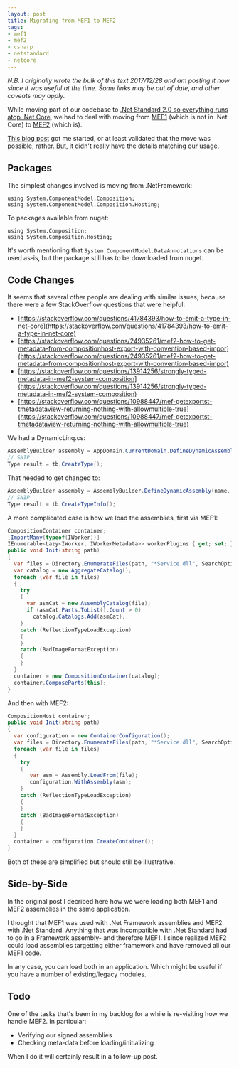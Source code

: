 ```yaml
---
layout: post
title: Migrating from MEF1 to MEF2
tags:
- mef1
- mef2
- csharp
- netstandard
- netcore
---
```


_N.B. I originally wrote the bulk of this text 2017/12/28 and am posting it now since it was useful at the time.  Some links may be out of date, and other caveats may apply._

While moving part of our codebase to [.Net Standard 2.0 so everything runs atop .Net Core](https://msdn.microsoft.com/en-us/magazine/mt842506.aspx), we had to deal with moving from [MEF1](https://docs.microsoft.com/en-us/dotnet/framework/mef/) (which is not in .Net Core) to [MEF2](https://www.nuget.org/packages/microsoft.composition) (which is).

[This blog post](http://blog.softwarepotential.com/porting-to-net-standard-2-0-part-2-porting-mef-1-0-to-mef-2-0-on-net-core/) got me started, or at least validated that the move was possible, rather.  But, it didn't really have the details matching our usage.

## Packages

The simplest changes involved is moving from .NetFramework:
```
using System.ComponentModel.Composition;
using System.ComponentModel.Composition.Hosting;
```
To packages available from nuget:
```
using System.Composition;
using System.Composition.Hosting;
```
It's worth mentioning that `System.ComponentModel.DataAnnotations` can be used as-is, but the package still has to be downloaded from nuget.

## Code Changes

It seems that several other people are dealing with similar issues, because there were a few StackOverflow questions that were helpful:
* [https://stackoverflow.com/questions/41784393/how-to-emit-a-type-in-net-core](https://stackoverflow.com/questions/41784393/how-to-emit-a-type-in-net-core)
* [https://stackoverflow.com/questions/24935261/mef2-how-to-get-metadata-from-compositionhost-export-with-convention-based-impor](https://stackoverflow.com/questions/24935261/mef2-how-to-get-metadata-from-compositionhost-export-with-convention-based-impor)
* [https://stackoverflow.com/questions/13914256/strongly-typed-metadata-in-mef2-system-composition](https://stackoverflow.com/questions/13914256/strongly-typed-metadata-in-mef2-system-composition)
* [https://stackoverflow.com/questions/10988447/mef-getexportst-tmetadataview-returning-nothing-with-allowmultiple-true](https://stackoverflow.com/questions/10988447/mef-getexportst-tmetadataview-returning-nothing-with-allowmultiple-true)

We had a DynamicLinq.cs:
```csharp
AssemblyBuilder assembly = AppDomain.CurrentDomain.DefineDynamicAssembly(name, AssemblyBuilderAccess.Run);  
// SNIP
Type result = tb.CreateType();
```
That needed to get changed to:
```csharp
AssemblyBuilder assembly = AssemblyBuilder.DefineDynamicAssembly(name, AssemblyBuilderAccess.Run);  
// SNIP
Type result = tb.CreateTypeInfo();
```

A more complicated case is how we load the assemblies, first via MEF1:
```csharp
CompositionContainer container;  
[ImportMany(typeof(IWorker))]  
IEnumerable<Lazy<IWorker, IWorkerMetadata>> workerPlugins { get; set; }  
public void Init(string path)  
{  
  var files = Directory.EnumerateFiles(path, "*Service.dll", SearchOption.AllDirectories);  
  var catalog = new AggregateCatalog();  
  foreach (var file in files)  
  {  
    try  
    {  
      var asmCat = new AssemblyCatalog(file);  
      if (asmCat.Parts.ToList().Count > 0)  
        catalog.Catalogs.Add(asmCat);  
    }  
    catch (ReflectionTypeLoadException)  
    {  
    }  
    catch (BadImageFormatException)  
    {  
    }  
  }  
  container = new CompositionContainer(catalog);  
  container.ComposeParts(this);  
}  
```
And then with MEF2:
```csharp
CompositionHost container;  
public void Init(string path)  
{  
  var configuration = new ContainerConfiguration();  
  var files = Directory.EnumerateFiles(path, "*Service.dll", SearchOption.AllDirectories);  
  foreach (var file in files)  
  {  
    try  
    {  
       var asm = Assembly.LoadFrom(file);  
       configuration.WithAssembly(asm);  
    }  
    catch (ReflectionTypeLoadException)  
    {  
    }  
    catch (BadImageFormatException)  
    {  
    }  
  }  
  container = configuration.CreateContainer();  
}  
```
Both of these are simplified but should still be illustrative.

## Side-by-Side

In the original post I decribed here how we were loading both MEF1 and MEF2 assemblies in the same application.

I thought that MEF1 was used with .Net Framework assemblies and MEF2 with .Net Standard.  Anything that was incompatible with .Net Standard had to go in a Framework assembly- and therefore MEF1.  I since realized MEF2 could load assemblies targetting either framework and have removed all our MEF1 code.

In any case, you can load both in an application.  Which might be useful if you have a number of existing/legacy modules.

## Todo

One of the tasks that's been in my backlog for a while is re-visiting how we handle MEF2.  In particular:
- Verifying our signed assemblies
- Checking meta-data before loading/initializing

When I do it will certainly result in a follow-up post.